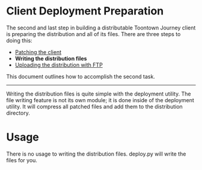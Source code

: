 Client Deployment Preparation
========================
The second and last step in building a distributable Toontown Journey client is preparing the distribution and all of its files. There are three steps to doing this:

* [Patching the client](02-patching.md)
* **Writing the distribution files**
* [Uploading the distribution with FTP](04-uploading.md)

This document outlines how to accomplish the second task.

- - -

Writing the distribution files is quite simple with the deployment utility. The file writing feature is not its own module; it is done inside of the deployment utility. It will compress all patched files and add them to the distribution directory.

# Usage
There is no usage to writing the distribution files. deploy.py will write the files for you.
